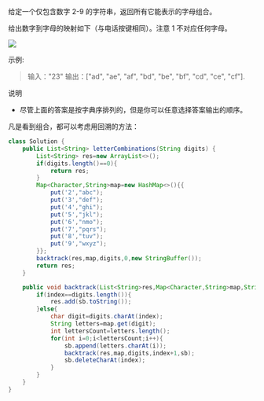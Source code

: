 给定一个仅包含数字 2-9 的字符串，返回所有它能表示的字母组合。

给出数字到字母的映射如下（与电话按键相同）。注意 1 不对应任何字母。

![](https://img-blog.csdnimg.cn/2020091721245985.png?x-oss-process=image/watermark,type_ZmFuZ3poZW5naGVpdGk,shadow_10,text_aHR0cHM6Ly9ibG9nLmNzZG4ubmV0L3FxXzM3NjUxMzI1,size_16,color_FFFFFF,t_70#pic_center)

示例:

>输入："23"
输出：["ad", "ae", "af", "bd", "be", "bf", "cd", "ce", "cf"].

说明
- 尽管上面的答案是按字典序排列的，但是你可以任意选择答案输出的顺序。

凡是看到组合，都可以考虑用回溯的方法：

```java
class Solution {
    public List<String> letterCombinations(String digits) {
        List<String> res=new ArrayList<>();
        if(digits.length()==0){
            return res;
        }
        Map<Character,String>map=new HashMap<>(){{
            put('2',"abc");
            put('3',"def");
            put('4',"ghi");
            put('5',"jkl");
            put('6',"nmo");
            put('7',"pqrs");
            put('8',"tuv");
            put('9',"wxyz");
        }};
        backtrack(res,map,digits,0,new StringBuffer());
        return res;
    }

    public void backtrack(List<String>res,Map<Character,String>map,String digits,int index,StringBuffer sb){
        if(index==digits.length()){
            res.add(sb.toString());
        }else{
            char digit=digits.charAt(index);
            String letters=map.get(digit);
            int lettersCount=letters.length();
            for(int i=0;i<lettersCount;i++){
                sb.append(letters.charAt(i));
                backtrack(res,map,digits,index+1,sb);
                sb.deleteCharAt(index);
            }
        }
    }
}
```
